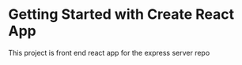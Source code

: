 # Getting Started with Create React App

This project is front end react app for the express server repo 